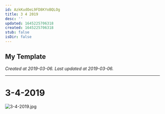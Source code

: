 ```yaml
---
id: AzkKudOeL9FD8KYoBQLOg
title: 3 4 2019
desc: ''
updated: 1645225706318
created: 1645225706318
stub: false
isDir: false
---
```

My Template
---

_Created at 2019-03-06._
_Last updated at 2019-03-06._




---

# 3-4-2019


![3-4-2019.jpg](/assets/3-4-2019-evOBoCWC6MiT.jpg)

